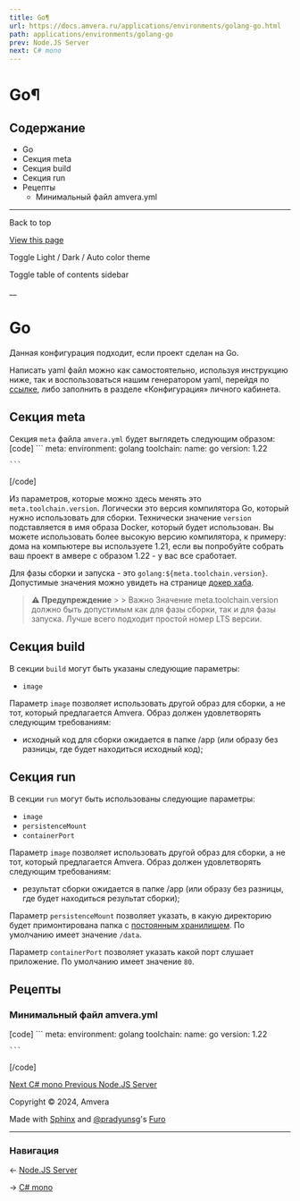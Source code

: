 ```yaml
---
title: Go¶
url: https://docs.amvera.ru/applications/environments/golang-go.html
path: applications/environments/golang-go
prev: Node.JS Server
next: C# mono
---
```


# Go¶

## Содержание

- Go
- Секция meta
- Секция build
- Секция run
- Рецепты
  - Минимальный файл amvera.yml

---

Back to top

[ View this page ](<../../_sources/applications/environments/golang-go.md.txt> "View this page")

Toggle Light / Dark / Auto color theme

Toggle table of contents sidebar

__

# Go

Данная конфигурация подходит, если проект сделан на Go.

Написать yaml файл можно как самостоятельно, используя инструкцию ниже, так и воспользоваться нашим генератором yaml, перейдя по [ссылке](<https://manifest.amvera.ru/>), либо заполнить в разделе «Конфигурация» личного кабинета.

## Секция meta

Секция ``meta`` файла ``amvera.yml`` будет выглядеть следующим образом:
[code] 
    ```
    meta:
      environment: golang
      toolchain:
        name: go
        version: 1.22
    
    ```
    
[/code]

Из параметров, которые можно здесь менять это ``meta.toolchain.version``. Логически это версия компилятора Go, который нужно использовать для сборки. Технически значение ``version`` подставляется в имя образа Docker, который будет использован. Вы можете использовать более высокую версию компилятора, к примеру: дома на компьютере вы используете 1.21, если вы попробуйте собрать ваш проект в амвере с образом 1.22 - у вас все сработает.

Для фазы сборки и запуска - это ``golang:${meta.toolchain.version}``. Допустимые значения можно увидеть на странице [докер хаба](<https://hub.docker.com/>).

> **⚠️ Предупреждение** > > Важно Значение meta.toolchain.version должно быть допустимым как для фазы сборки, так и для фазы запуска. Лучше всего подходит простой номер LTS версии. 

## Секция build

В секции ``build`` могут быть указаны следующие параметры:
* ``image``

Параметр ``image`` позволяет использовать другой образ для сборки, а не тот, который предлагается Amvera. Образ должен удовлетворять следующим требованиям:
* исходный код для сборки ожидается в папке /app (или образу без разницы, где будет находиться исходный код);

## Секция run

В секции ``run`` могут быть использованы следующие параметры:
* ``image``
* ``persistenceMount``
* ``containerPort``

Параметр ``image`` позволяет использовать другой образ для сборки, а не тот, который предлагается Amvera. Образ должен удовлетворять следующим требованиям:
* результат сборки ожидается в папке /app (или образу без разницы, где будет находиться результат сборки);

Параметр ``persistenceMount`` позволяет указать, в какую директорию будет примонтирована папка с [постоянным хранилищем](../storage.md#data). По умолчанию имеет значение ``/data``.

Параметр ``containerPort`` позволяет указать какой порт слушает приложение. По умолчанию имеет значение ``80``.

## Рецепты

### Минимальный файл amvera.yml
[code] 
    ```
    meta:
      environment: golang
      toolchain:
        name: go
        version: 1.22
    
    ```
    
[/code]

[ Next C# mono ](csharp-mono.md) [ Previous Node.JS Server ](nodejs-server.md)

Copyright © 2024, Amvera 

Made with [Sphinx](<https://www.sphinx-doc.org/>) and [@pradyunsg](<https://pradyunsg.me>)'s [Furo](<https://github.com/pradyunsg/furo>)


---

### Навигация

← [Node.JS Server](nodejs-server.md)

→ [C# mono](csharp-mono.md)
